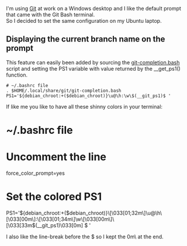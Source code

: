 I'm using [Git](http://git-scm.com) at work on a Windows desktop and I like the default prompt that came with the Git Bash terminal.   
So I decided to set the same configuration on my Ubuntu laptop.

Displaying the current branch name on the prompt
------------------------------------------------

This feature can easily been added by sourcing the [git-completion.bash](https://github.com/git/git/blob/master/contrib/completion/git-completion.bash) script and setting the PS1 variable with value returned by the __get_ps1() function.   

    # ~/.bashrc file
    . $HOME/.local/share/git/git-completion.bash
    PS1='${debian_chroot:+($debian_chroot)}\u@\h:\w\$(__git_ps1)$ '

If like me you like to have all these shinny colors in your terminal:   

   # ~/.bashrc file
   # Uncomment the line
   force_color_prompt=yes

   # Set the colored PS1
   PS1='${debian_chroot:+($debian_chroot)}\[\033[01;32m\]\u@\h\[\033[00m\]:\[\033[01;34m\]\w\[\033[00m\]\[\033[33m$(__git_ps1)\033[0m\]
$ '

I also like the line-break before the $ so I kept the 0m\ at the end.